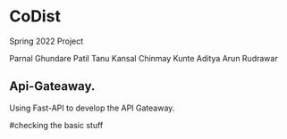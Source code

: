 # CoDist
Spring 2022 Project

Parnal Ghundare Patil
Tanu Kansal
Chinmay Kunte
Aditya Arun Rudrawar

## Api-Gateaway.
Using Fast-API to develop the API Gateaway.


#checking the basic stuff